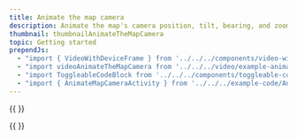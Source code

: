```yaml
---
title: Animate the map camera
description: Animate the map's camera position, tilt, bearing, and zoom.
thumbnail: thumbnailAnimateTheMapCamera
topic: Getting started
prependJs:
  - "import { VideoWithDeviceFrame } from '../../../components/video-with-device-frame'"
  - "import videoAnimateTheMapCamera from '../../../video/example-animatethemapcamera.mp4'"
  - "import ToggleableCodeBlock from '../../../components/toggleable-code-block'"
  - "import { AnimateMapCameraActivity } from '../../../example-code/AnimateMapCameraActivity.js'"
---
```


{{
  <VideoWithDeviceFrame 
    videoFile={videoAnimateTheMapCamera}
    rotation="horizontal"
    device="pixel-2"
  />
}}

<!-- Any notes about this example would go here.  -->

{{
  <ToggleableCodeBlock 
    codeSnippet={AnimateMapCameraActivity}
  />
}}
